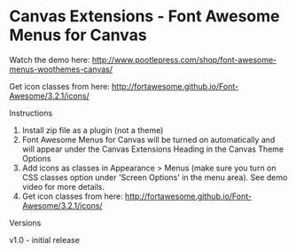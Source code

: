 Canvas Extensions - Font Awesome Menus for Canvas
=================================================

Watch the demo here: http://www.pootlepress.com/shop/font-awesome-menus-woothemes-canvas/

Get icon classes from here: http://fortawesome.github.io/Font-Awesome/3.2.1/icons/

Instructions

1. Install zip file as a plugin (not a theme)
2. Font Awesome Menus for Canvas will be turned on automatically and will appear under the Canvas Extensions Heading in the Canvas Theme Options
3. Add icons as classes in Appearance > Menus (make sure you turn on CSS classes option under 'Screen Options' in the menu area). See demo video for more details.
4. Get icon classes from here: http://fortawesome.github.io/Font-Awesome/3.2.1/icons/

Versions

v1.0 - initial release

